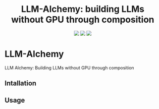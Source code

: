 <div align="center">


<h1>LLM-Alchemy: building LLMs without GPU through composition</h1>

[![](https://img.shields.io/badge/Documentation-online-green)](https://llm-alchemy-v0.readthedocs.io)
[![](https://img.shields.io/badge/Website-online-green)](https://llm-merging.github.io)
[![](https://img.shields.io/badge/License-MIT-blue)](#License)
</div>


# LLM-Alchemy
LLM Alchemy: Building LLMs without GPU through composition 

## Intallation

## Usage


